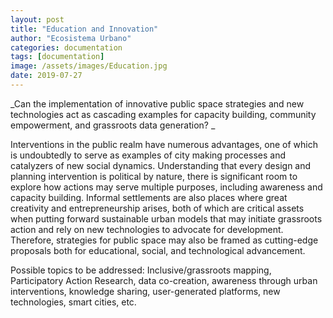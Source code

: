 ```yaml
---
layout: post
title: "Education and Innovation"
author: "Ecosistema Urbano"
categories: documentation
tags: [documentation]
image: /assets/images/Education.jpg
date: 2019-07-27
---
```


_Can the implementation of innovative public space strategies and new technologies act as cascading examples for capacity building, community empowerment, and grassroots data generation? _

Interventions in the public realm have numerous advantages, one of which is undoubtedly to serve as examples of city making processes and catalyzers of new social dynamics. Understanding that every design and planning intervention is political by nature, there is significant room to explore how actions may serve multiple purposes, including awareness and capacity  building. Informal settlements are also places where great creativity and entrepreneurship arises, both of which are critical assets when putting forward sustainable urban models that may initiate grassroots action and rely on new technologies to advocate for development. Therefore, strategies for public space may also be framed as cutting-edge proposals both for educational, social, and technological advancement.

Possible topics to be addressed: Inclusive/grassroots mapping, Participatory Action Research, data co-creation, awareness through urban interventions, knowledge sharing, user-generated platforms, new technologies, smart cities, etc. 